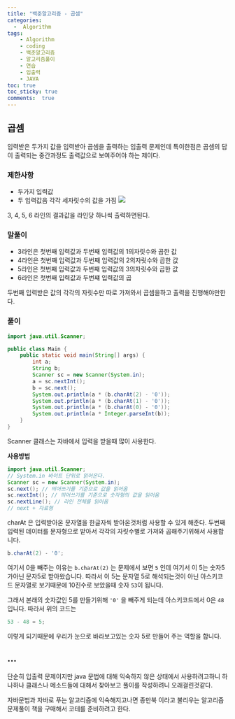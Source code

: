 ```yaml
---
title: "백준알고리즘 - 곱셈"
categories: 
  -  Algorithm
tags: 
    - Algorithm
    - coding
    - 백준알고리즘
    - 알고리즘풀이
    - 연습
    - 입출력
    - JAVA
toc: true
toc_sticky: true
comments:  true
---
```


## 곱셈
입력받은 두가지 값을 입력받아 곱셈을 출력하는 입출력 문제인데 특이한점은 곱셈의 답이 출력되는 중간과정도 출력값으로 보여주어야 하는 제이다.

### 제한사항
- 두가지 입력값
- 두 입력값음 각각 세자릿수의 값을 가짐
![](https://www.acmicpc.net/upload/images/f5NhGHVLM4Ix74DtJrwfC97KepPl27s%20(1).png)

3, 4, 5, 6 라인의 결과값을 라인당 하나씩 출력하면된다.

### 말풀이
- 3라인은 첫번째 입력값과 두번째 입력값의 1의자릿수와 곱한 값
- 4라인은 첫번째 입력값과 두번째 입력값의 2의자릿수와 곱한 값
- 5라인은 첫번째 입력값과 두번째 입력값의 3의자릿수와 곱한 값
- 6라인은 첫번째 입력값과 두번쨰 입력값의 곱

두번째 입력받은 값의 각각의 자릿수만 따로 가져와서 곱셈을하고 출력을 진행해야만한다.

### 풀이
```java
import java.util.Scanner;

public class Main {
    public static void main(String[] args) {
        int a;
        String b;
        Scanner sc = new Scanner(System.in);
        a = sc.nextInt();
        b = sc.next();
        System.out.println(a * (b.charAt(2) - '0'));
        System.out.println(a * (b.charAt(1) - '0'));
        System.out.println(a * (b.charAt(0) - '0'));
        System.out.println(a * Integer.parseInt(b));
    }
}
```

Scanner 클래스는 자바에서 입력을 받을때 많이 사용한다. 

**사용방법**
```java
import java.util.Scanner;
// System.in 바이트 단위로 읽어온다.
Scanner sc = new Scanner(System.in);
sc.next(); // 띄어쓰기를 기준으로 값을 읽어옴
sc.nextInt(); // 띄어쓰기를 기준으로 숫자형의 값을 읽어옴
sc.nextLine(); // 라인 전체를 읽어옴
// next + 자료형
```

charAt 은 입력받아온 문자열을 한글자씩 받아온것처럼 사용할 수 있게 해준다.  두번째 입력된 데이터를 문자형으로 받아서 각각의 자릿수별로 가져와 곱해주기위해서 사용합니다.

```java
b.charAt(2) - '0';
```

여기서 0을 빼주는 이유는 `b.charAt(2)` 는 문제에서 보면 `5` 인데 여기서 이 5는 숫자5가아닌 문자5로 받아왔습니다. 따라서 이 5는 문자열 5로 해석되는것이 아닌 아스키코드 문자열로 보기때문에 10진수로 보았을때 숫자 `53`이 됩니다.
  
그래서 본래의 숫자값인 5를 만들기위해 `'0'` 을 빼주게 되는데 아스키코드에서 0은 `48`입니다. 따라서 위의 코드는

```java
53 - 48 = 5;
```

이렇게 되기때문에 우리가 눈으로 바라보고있는 숫자 5로 만들어 주는 역할을 합니다.


## ...
단순히 입출력 문제이지만 java 문법에 대해 익숙하지 않은 상태에서 사용하려고하니 하나하나 클래스나 메소드들에 대해서 찾아보고 풀이를 작성하려니 오래걸린것같다.
  
자바문법과 자바로 푸는 알고리즘에 익숙해지고나면 종만북 이라고 불리우는 알고리즘 문제풀이 책을 구매해서 코테를 준비하려고 한다.